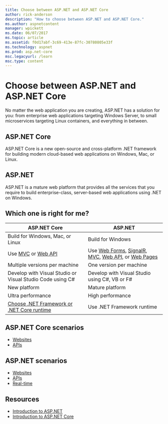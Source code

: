 ```yaml
---
title: Choose between ASP.NET and ASP.NET Core
author: rick-anderson
description: "How to choose between ASP.NET and ASP.NET Core."
ms.author: aspnetcontent
manager: wpickett
ms.date: 06/07/2017
ms.topic: article
ms.assetid: f0d17abf-3c69-413e-87fc-30780805e33f
ms.technology: aspnet
ms.prod: asp.net-core
msc.legacyurl: /learn
msc.type: content
---
```


# Choose between ASP.NET and ASP.NET Core 

No matter the web application you are creating, ASP.NET has a solution for you: from enterprise web applications targeting Windows Server, to small microservices targeting Linux containers, and everything in between.

## ASP.NET Core

ASP.NET Core is a new open-source and cross-platform .NET framework for building modern cloud-based web applications on Windows, Mac, or Linux.

## ASP.NET

ASP.NET is a mature web platform that provides all the services that you require to build enterprise-class, server-based web applications using .NET on Windows.

## Which one is right for me?

| ASP.NET Core | ASP.NET |
|---|---|
|Build for Windows, Mac, or Linux|Build for Windows|
|Use [MVC](mvc/overview.md) or [Web API](tutorials/first-web-api.md)|Use [Web Forms](https://docs.microsoft.com/aspnet/web-forms), [SignalR](https://docs.microsoft.com/aspnet/signalr), [MVC](https://docs.microsoft.com/aspnet/mvc), [Web API](https://docs.microsoft.com/en-us/aspnet/web-api/), or [Web Pages](https://docs.microsoft.com/aspnet/web-pages)|
|Multiple versions per machine|One version per machine|
|Develop with Visual Studio or Visual Studio Code using C#|Develop with Visual Studio using C#, VB or F#|
|New platform|Mature platform|
|Ultra performance|High performance|
|[Choose .NET Framework or .NET Core runtime](https://docs.microsoft.com/dotnet/articles/standard/choosing-core-framework-server)|Use .NET Framework runtime|

## ASP.NET Core scenarios

* [Websites](https://docs.microsoft.com/aspnet/core/tutorials/first-mvc-app/)
* [APIs](https://docs.microsoft.com/aspnet/core/tutorials/first-web-api)

## ASP.NET scenarios

* [Websites](https://docs.microsoft.com/aspnet/mvc)
* [APIs](https://docs.microsoft.com/aspnet/web-api)
* [Real-time](https://docs.microsoft.com/aspnet/signalr)

## Resources

* [Introduction to ASP.NET](https://docs.microsoft.com/aspnet/overview)
* [Introduction to ASP.NET Core](index.md)
